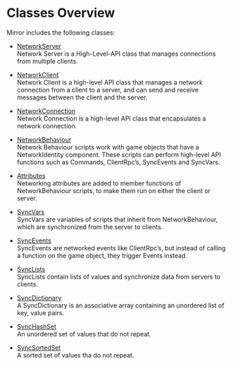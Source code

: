 # Classes Overview

Mirror includes the following classes:

-   [NetworkServer](NetworkServer.md)  
    Network Server is a High-Level-API class that manages connections from multiple clients.

-   [NetworkClient](NetworkClient.md)  
    Network Client is a high-level API class that manages a network connection from a client to a server, and can send and receive messages between the client and the server.

-   [NetworkConnection](NetworkConnection.md)  
    Network Connection is a high-level API class that encapsulates a network connection.

-   [NetworkBehaviour](NetworkBehaviour.md)  
    Network Behaviour scripts work with game objects that have a NetworkIdentity component. These scripts can perform high-level API functions such as Commands, ClientRpc’s, SyncEvents and SyncVars.

-   [Attributes](Attributes.md)  
    Networking attributes are added to member functions of NetworkBehaviour scripts, to make them run on either the client or server.

-   [SyncVars](SyncVars.md)  
    SyncVars are variables of scripts that inherit from NetworkBehaviour, which are synchronized from the server to clients.

-   [SyncEvents](SyncEvent.md)  
    SyncEvents are networked events like ClientRpc’s, but instead of calling a function on the game object, they trigger Events instead.

-   [SyncLists](SyncLists.md)  
    SyncLists contain lists of values and synchronize data from servers to clients.

-   [SyncDictionary](SyncDictionary.md)  
    A SyncDictionary is an associative array containing an unordered list of key, value pairs.

-   [SyncHashSet](SyncHashSet.md)  
    An unordered set of values that do not repeat.

-   [SyncSortedSet](SyncSortedSet.md)  
    A sorted set of values tha do not repeat.
